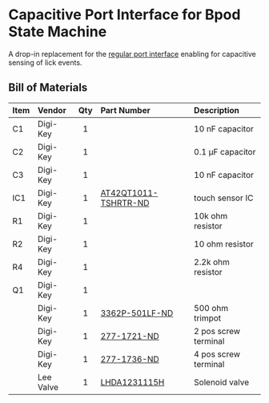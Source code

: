 # Capacitive Port Interface for Bpod State Machine

A drop-in replacement for the [regular port interface](https://www.sanworks.io/shop/viewproduct?productID=1004) enabling for capacitive sensing of lick events.


## Bill of Materials
| Item     | Vendor    | Qty | Part Number                                                                                                                        | Description                 |
| :------- | :------   | :-: | :--------------------------------------------------------------------------------------------------------------------------------- | :-------------------------  |
| C1       | Digi-Key  |  1  |                                                                                                                                    | 10 nF capacitor             |
| C2       | Digi-Key  |  1  |                                                                                                                                    | 0.1 µF capacitor            |
| C3       | Digi-Key  |  1  |                                                                                                                                    | 10 nF capacitor             |
| IC1      | Digi-Key  |  1  | [AT42QT1011-TSHRTR-ND](https://www.digikey.com/products/en?keywords=AT42QT1011-TSHRTR-ND)                                          | touch sensor IC             |
| R1       | Digi-Key  |  1  |                                                                                                                                    | 10k ohm resistor            |
| R2       | Digi-Key  |  1  |                                                                                                                                    | 10 ohm resistor             |
| R4       | Digi-Key  |  1  |                                                                                                                                    | 2.2k ohm resistor           |
| Q1       | Digi-Key  |  1  |                                                                                                                                    |                             |
|          | Digi-Key  |  1  | [3362P-501LF-ND](https://www.digikey.com/products/en?keywords=3362P-501LF-ND)                                                      | 500 ohm trimpot             |
|          | Digi-Key  |  1  | [277-1721-ND](https://www.digikey.com/products/en?keywords=277-1721-ND)                                                            | 2 pos screw terminal	      |
|          | Digi-Key  |  1  | [277-1736-ND](https://www.digikey.com/products/en?keywords=277-1736-ND)                                                            | 4 pos screw terminal	      |
|          | Lee Valve |  1  | [LHDA1231115H](https://www.theleeco.com/products/electro-fluidic-systems/solenoid-valves/control-valves/lhd-series/3-port/ported/) | Solenoid valve              |
